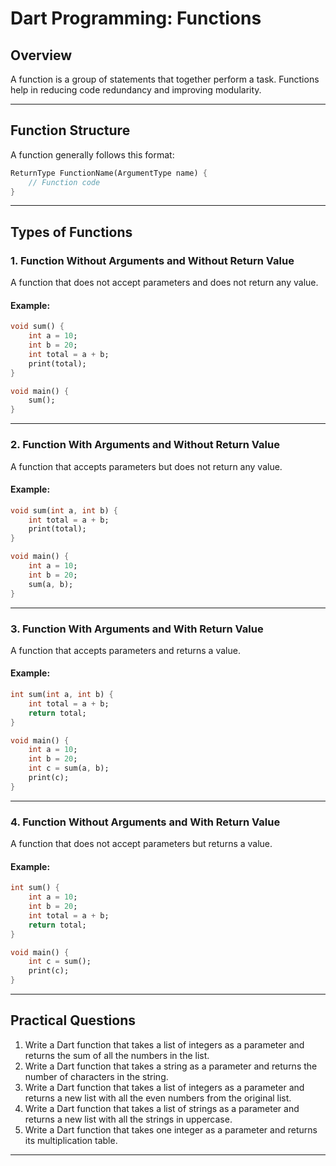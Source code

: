 # Dart Programming: Functions

## Overview
A function is a group of statements that together perform a task. Functions help in reducing code redundancy and improving modularity.

---
## **Function Structure**
A function generally follows this format:
```dart
ReturnType FunctionName(ArgumentType name) {
    // Function code
}
```

---
## **Types of Functions**
### **1. Function Without Arguments and Without Return Value**
A function that does not accept parameters and does not return any value.

#### **Example:**
```dart
void sum() {
    int a = 10;
    int b = 20;
    int total = a + b;
    print(total);
}

void main() {
    sum();
}
```

---
### **2. Function With Arguments and Without Return Value**
A function that accepts parameters but does not return any value.

#### **Example:**
```dart
void sum(int a, int b) {
    int total = a + b;
    print(total);
}

void main() {
    int a = 10;
    int b = 20;
    sum(a, b);
}
```

---
### **3. Function With Arguments and With Return Value**
A function that accepts parameters and returns a value.

#### **Example:**
```dart
int sum(int a, int b) {
    int total = a + b;
    return total;
}

void main() {
    int a = 10;
    int b = 20;
    int c = sum(a, b);
    print(c);
}
```

---
### **4. Function Without Arguments and With Return Value**
A function that does not accept parameters but returns a value.

#### **Example:**
```dart
int sum() {
    int a = 10;
    int b = 20;
    int total = a + b;
    return total;
}

void main() {
    int c = sum();
    print(c);
}
```

---
## **Practical Questions**
1. Write a Dart function that takes a list of integers as a parameter and returns the sum of all the numbers in the list.
2. Write a Dart function that takes a string as a parameter and returns the number of characters in the string.
3. Write a Dart function that takes a list of integers as a parameter and returns a new list with all the even numbers from the original list.
4. Write a Dart function that takes a list of strings as a parameter and returns a new list with all the strings in uppercase.
5. Write a Dart function that takes one integer as a parameter and returns its multiplication table.

---
